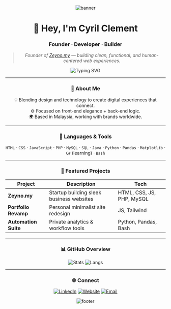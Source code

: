 <!-- 🟠 Zeyno Classic | Cyril Clement - Reivering -->

<div align="center">

![banner](https://capsule-render.vercel.app/api?type=waving&height=160&text=Zeyno.my%20⚡&fontAlign=50&fontAlignY=40&color=0:FF7B00,100:FFB347&fontColor=FFFFFF&animation=fadeIn)

# 👋 Hey, I'm **Cyril Clement**
### Founder · Developer · Builder  

> *Founder of [Zeyno.my](https://zeyno.my) — building clean, functional, and human-centered web experiences.*

![Typing SVG](https://readme-typing-svg.demolab.com?font=JetBrains+Mono&size=20&pause=1200&color=FFB347&center=true&vCenter=true&width=600&lines=Founder+%26+Full-Stack+Developer;Design+%7C+Code+%7C+Impact.)

---

### 🧭 About Me
💡 Blending design and technology to create digital experiences that connect.  
⚙️ Focused on front-end elegance + back-end logic.  
🌍 Based in Malaysia, working with brands worldwide.  

---

### 🧰 Languages & Tools
`HTML` · `CSS` · `JavaScript` · `PHP` · `MySQL` · `SQL` · `Java` · `Python` · `Pandas` · `Matplotlib` · `C#` (learning) · `Bash`

---

### 🧩 Featured Projects
| Project | Description | Tech |
|----------|--------------|------|
| **Zeyno.my** | Startup building sleek business websites | HTML, CSS, JS, PHP, MySQL |
| **Portfolio Revamp** | Personal minimalist site redesign | JS, Tailwind |
| **Automation Suite** | Private analytics & workflow tools | Python, Pandas, Bash |

---

### 📊 GitHub Overview
![Stats](https://github-readme-stats.vercel.app/api?username=reivering&show_icons=true&theme=transparent&title_color=FF7B00&icon_color=FFB347&text_color=9f9f9f&hide_border=true)
![Langs](https://github-readme-stats.vercel.app/api/top-langs/?username=reivering&layout=compact&theme=transparent&title_color=FF7B00&text_color=9f9f9f&hide_border=true)

---

### 🌐 Connect
[![LinkedIn](https://img.shields.io/badge/LinkedIn-0A66C2?style=flat-square&logo=linkedin&logoColor=white)](https://www.linkedin.com/in/cyrilclement1/)
[![Website](https://img.shields.io/badge/Zeyno.my-FF7B00?style=flat-square&logo=About.me&logoColor=white)](https://zeyno.my)
[![Email](https://img.shields.io/badge/Email-ikcyrils@gmail.com-FFB347?style=flat-square&logo=gmail&logoColor=white)](mailto:ikcyrils@gmail.com)

![footer](https://capsule-render.vercel.app/api?type=waving&color=0:FF7B00,100:FFB347&height=100&section=footer)

</div>
